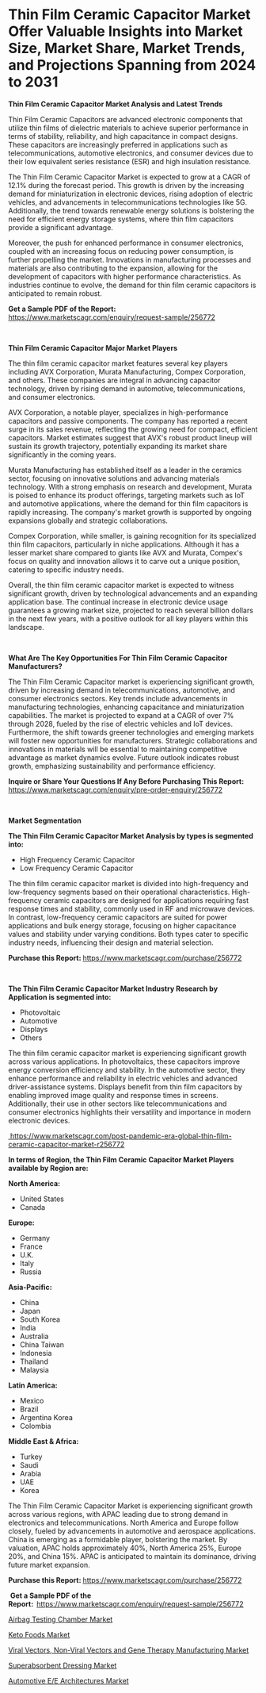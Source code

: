 <p><h1>Thin Film Ceramic Capacitor Market Offer Valuable Insights into Market Size, Market Share, Market Trends, and Projections Spanning from 2024 to 2031</h1></p><p><strong>Thin Film Ceramic Capacitor Market Analysis and Latest Trends</strong></p>
<p><p>Thin Film Ceramic Capacitors are advanced electronic components that utilize thin films of dielectric materials to achieve superior performance in terms of stability, reliability, and high capacitance in compact designs. These capacitors are increasingly preferred in applications such as telecommunications, automotive electronics, and consumer devices due to their low equivalent series resistance (ESR) and high insulation resistance.</p><p>The Thin Film Ceramic Capacitor Market is expected to grow at a CAGR of 12.1% during the forecast period. This growth is driven by the increasing demand for miniaturization in electronic devices, rising adoption of electric vehicles, and advancements in telecommunications technologies like 5G. Additionally, the trend towards renewable energy solutions is bolstering the need for efficient energy storage systems, where thin film capacitors provide a significant advantage.</p><p>Moreover, the push for enhanced performance in consumer electronics, coupled with an increasing focus on reducing power consumption, is further propelling the market. Innovations in manufacturing processes and materials are also contributing to the expansion, allowing for the development of capacitors with higher performance characteristics. As industries continue to evolve, the demand for thin film ceramic capacitors is anticipated to remain robust.</p></p>
<p><strong>Get a Sample PDF of the Report:&nbsp;</strong> <a href="https://www.marketscagr.com/enquiry/request-sample/256772?utm_campaign=1126&utm_medium=2&utm_source=Github&utm_content=ia&utm_term=31102024&utm_id=thin-film-ceramic-capacitor">https://www.marketscagr.com/enquiry/request-sample/256772</a></p>
<p>&nbsp;</p>
<p><strong>Thin Film Ceramic Capacitor Major Market Players</strong></p>
<p><p>The thin film ceramic capacitor market features several key players including AVX Corporation, Murata Manufacturing, Compex Corporation, and others. These companies are integral in advancing capacitor technology, driven by rising demand in automotive, telecommunications, and consumer electronics.</p><p>AVX Corporation, a notable player, specializes in high-performance capacitors and passive components. The company has reported a recent surge in its sales revenue, reflecting the growing need for compact, efficient capacitors. Market estimates suggest that AVX's robust product lineup will sustain its growth trajectory, potentially expanding its market share significantly in the coming years.</p><p>Murata Manufacturing has established itself as a leader in the ceramics sector, focusing on innovative solutions and advancing materials technology. With a strong emphasis on research and development, Murata is poised to enhance its product offerings, targeting markets such as IoT and automotive applications, where the demand for thin film capacitors is rapidly increasing. The company's market growth is supported by ongoing expansions globally and strategic collaborations.</p><p>Compex Corporation, while smaller, is gaining recognition for its specialized thin film capacitors, particularly in niche applications. Although it has a lesser market share compared to giants like AVX and Murata, Compex's focus on quality and innovation allows it to carve out a unique position, catering to specific industry needs.</p><p>Overall, the thin film ceramic capacitor market is expected to witness significant growth, driven by technological advancements and an expanding application base. The continual increase in electronic device usage guarantees a growing market size, projected to reach several billion dollars in the next few years, with a positive outlook for all key players within this landscape.</p></p>
<p>&nbsp;</p>
<p><strong>What Are The Key Opportunities For Thin Film Ceramic Capacitor Manufacturers?</strong></p>
<p><p>The Thin Film Ceramic Capacitor market is experiencing significant growth, driven by increasing demand in telecommunications, automotive, and consumer electronics sectors. Key trends include advancements in manufacturing technologies, enhancing capacitance and miniaturization capabilities. The market is projected to expand at a CAGR of over 7% through 2028, fueled by the rise of electric vehicles and IoT devices. Furthermore, the shift towards greener technologies and emerging markets will foster new opportunities for manufacturers. Strategic collaborations and innovations in materials will be essential to maintaining competitive advantage as market dynamics evolve. Future outlook indicates robust growth, emphasizing sustainability and performance efficiency.</p></p>
<p><strong>Inquire or Share Your Questions If Any Before Purchasing This Report:</strong> <a href="https://www.marketscagr.com/enquiry/pre-order-enquiry/256772?utm_campaign=1126&utm_medium=2&utm_source=Github&utm_content=ia&utm_term=31102024&utm_id=thin-film-ceramic-capacitor">https://www.marketscagr.com/enquiry/pre-order-enquiry/256772</a></p>
<p>&nbsp;</p>
<p><strong>Market Segmentation</strong></p>
<p><strong>The Thin Film Ceramic Capacitor Market Analysis by types is segmented into:</strong></p>
<p><ul><li>High Frequency Ceramic Capacitor</li><li>Low Frequency Ceramic Capacitor</li></ul></p>
<p><p>The thin film ceramic capacitor market is divided into high-frequency and low-frequency segments based on their operational characteristics. High-frequency ceramic capacitors are designed for applications requiring fast response times and stability, commonly used in RF and microwave devices. In contrast, low-frequency ceramic capacitors are suited for power applications and bulk energy storage, focusing on higher capacitance values and stability under varying conditions. Both types cater to specific industry needs, influencing their design and material selection.</p></p>
<p><strong>Purchase this Report:&nbsp;</strong><a href="https://www.marketscagr.com/purchase/256772?utm_campaign=1126&utm_medium=2&utm_source=Github&utm_content=ia&utm_term=31102024&utm_id=thin-film-ceramic-capacitor">https://www.marketscagr.com/purchase/256772</a></p>
<p>&nbsp;</p>
<p><strong>The Thin Film Ceramic Capacitor Market Industry Research by Application is segmented into:</strong></p>
<p><ul><li>Photovoltaic</li><li>Automotive</li><li>Displays</li><li>Others</li></ul></p>
<p><p>The thin film ceramic capacitor market is experiencing significant growth across various applications. In photovoltaics, these capacitors improve energy conversion efficiency and stability. In the automotive sector, they enhance performance and reliability in electric vehicles and advanced driver-assistance systems. Displays benefit from thin film capacitors by enabling improved image quality and response times in screens. Additionally, their use in other sectors like telecommunications and consumer electronics highlights their versatility and importance in modern electronic devices.</p></p>
<p><a href="https://www.marketscagr.com/post-pandemic-era-global-thin-film-ceramic-capacitor-market-r256772?utm_campaign=1126&utm_medium=2&utm_source=Github&utm_content=ia&utm_term=31102024&utm_id=thin-film-ceramic-capacitor">&nbsp;https://www.marketscagr.com/post-pandemic-era-global-thin-film-ceramic-capacitor-market-r256772</a></p>
<p><strong>In terms of Region, the Thin Film Ceramic Capacitor Market Players available by Region are:</strong></p>
<p>
    <p> <strong> North America: </strong>
        <ul>
            <li>United States</li>
            <li>Canada</li>
        </ul>
        </p> 
    <p> <strong> Europe: </strong>
        <ul>
            <li>Germany</li>
            <li>France</li>
            <li>U.K.</li>
            <li>Italy</li>
            <li>Russia</li>
        </ul>
        </p> 
    <p> <strong> Asia-Pacific: </strong>
        <ul>
            <li>China</li>
            <li>Japan</li>
            <li>South Korea</li>
            <li>India</li>
            <li>Australia</li>
            <li>China Taiwan</li>
            <li>Indonesia</li>
            <li>Thailand</li>
            <li>Malaysia</li>
        </ul>
        </p> 
    <p> <strong> Latin America: </strong>
        <ul>
            <li>Mexico</li>
            <li>Brazil</li>
            <li>Argentina Korea</li>
            <li>Colombia</li>
        </ul>
        </p> 
    <p> <strong> Middle East & Africa: </strong>
        <ul>
            <li>Turkey</li>
            <li>Saudi</li>
            <li>Arabia</li>
            <li>UAE</li>
            <li>Korea</li>
        </ul>
    </p>
    </p>
<p><p>The Thin Film Ceramic Capacitor Market is experiencing significant growth across various regions, with APAC leading due to strong demand in electronics and telecommunications. North America and Europe follow closely, fueled by advancements in automotive and aerospace applications. China is emerging as a formidable player, bolstering the market. By valuation, APAC holds approximately 40%, North America 25%, Europe 20%, and China 15%. APAC is anticipated to maintain its dominance, driving future market expansion.</p></p>
<p><strong>Purchase this Report: </strong><a href="https://www.marketscagr.com/purchase/256772?utm_campaign=1126&utm_medium=2&utm_source=Github&utm_content=ia&utm_term=31102024&utm_id=thin-film-ceramic-capacitor">https://www.marketscagr.com/purchase/256772</a></p>
<p>&nbsp;<strong>Get a Sample PDF of the Report:&nbsp;&nbsp;</strong><a href="https://www.marketscagr.com/enquiry/request-sample/256772?utm_campaign=1126&utm_medium=2&utm_source=Github&utm_content=ia&utm_term=31102024&utm_id=thin-film-ceramic-capacitor">https://www.marketscagr.com/enquiry/request-sample/256772</a></p>
<p><strong></strong></p>
<p><p><a href="https://issuu.com/reportprime-2/docs/airbag-testing-chamber-market-size-_d923e5ea5e6566?utm_campaign=1126&utm_medium=2&utm_source=Github&utm_content=ia&utm_term=31102024&utm_id=thin-film-ceramic-capacitor">Airbag Testing Chamber Market</a></p><p><a href="https://www.linkedin.com/pulse/keto-foods-market-industry-trends-forecast-period-from-2024-bqjxe?utm_campaign=1126&utm_medium=2&utm_source=Github&utm_content=ia&utm_term=31102024&utm_id=thin-film-ceramic-capacitor">Keto Foods Market</a></p><p><a href="https://www.linkedin.com/pulse/digital-transformation-viral-vectors-non-viral-gene-therapy-qpe7e?utm_campaign=1126&utm_medium=2&utm_source=Github&utm_content=ia&utm_term=31102024&utm_id=thin-film-ceramic-capacitor">Viral Vectors, Non-Viral Vectors and Gene Therapy Manufacturing Market</a></p><p><a href="https://github.com/gdfhhhj/Market-Research-Report-List-6/blob/main/superabsorbent-dressing-market.md?utm_campaign=1126&utm_medium=2&utm_source=Github&utm_content=ia&utm_term=31102024&utm_id=thin-film-ceramic-capacitor">Superabsorbent Dressing Market</a></p><p><a href="https://www.linkedin.com/pulse/pioneering-growth-analyzing-global-automotive-ee-architectures-g9cce?utm_campaign=1126&utm_medium=2&utm_source=Github&utm_content=ia&utm_term=31102024&utm_id=thin-film-ceramic-capacitor">Automotive E/E Architectures Market</a></p></p>
